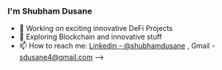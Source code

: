 ###  I'm Shubham Dusane

- 🔭 Working on exciting innovative DeFi Projects
- 🌱 Exploring Blockchain and innovative stuff
- 📫 How to reach me: [Linkedin - @shubhamdusane](https://www.linkedin.com/in/shubhamdusane/) , 
Gmail - sdusane4@gmail.com
-->
